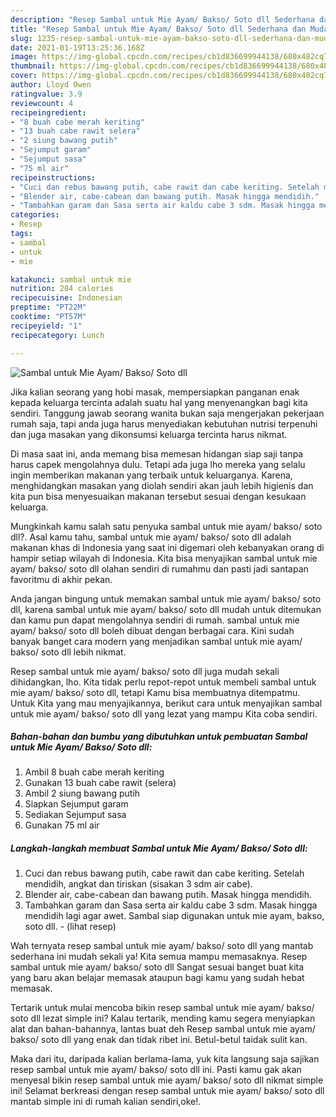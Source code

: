 ```yaml
---
description: "Resep Sambal untuk Mie Ayam/ Bakso/ Soto dll Sederhana dan Mudah Dibuat"
title: "Resep Sambal untuk Mie Ayam/ Bakso/ Soto dll Sederhana dan Mudah Dibuat"
slug: 1235-resep-sambal-untuk-mie-ayam-bakso-soto-dll-sederhana-dan-mudah-dibuat
date: 2021-01-19T13:25:36.168Z
image: https://img-global.cpcdn.com/recipes/cb1d836699944138/680x482cq70/sambal-untuk-mie-ayam-bakso-soto-dll-foto-resep-utama.jpg
thumbnail: https://img-global.cpcdn.com/recipes/cb1d836699944138/680x482cq70/sambal-untuk-mie-ayam-bakso-soto-dll-foto-resep-utama.jpg
cover: https://img-global.cpcdn.com/recipes/cb1d836699944138/680x482cq70/sambal-untuk-mie-ayam-bakso-soto-dll-foto-resep-utama.jpg
author: Lloyd Owen
ratingvalue: 3.9
reviewcount: 4
recipeingredient:
- "8 buah cabe merah keriting"
- "13 buah cabe rawit selera"
- "2 siung bawang putih"
- "Sejumput garam"
- "Sejumput sasa"
- "75 ml air"
recipeinstructions:
- "Cuci dan rebus bawang putih, cabe rawit dan cabe keriting. Setelah mendidih, angkat dan tiriskan (sisakan 3 sdm air cabe)."
- "Blender air, cabe-cabean dan bawang putih. Masak hingga mendidih."
- "Tambahkan garam dan Sasa serta air kaldu cabe 3 sdm. Masak hingga mendidih lagi agar awet. Sambal siap digunakan untuk mie ayam, bakso, soto dll.           (lihat resep)"
categories:
- Resep
tags:
- sambal
- untuk
- mie

katakunci: sambal untuk mie 
nutrition: 284 calories
recipecuisine: Indonesian
preptime: "PT22M"
cooktime: "PT57M"
recipeyield: "1"
recipecategory: Lunch

---
```



![Sambal untuk Mie Ayam/ Bakso/ Soto dll](https://img-global.cpcdn.com/recipes/cb1d836699944138/680x482cq70/sambal-untuk-mie-ayam-bakso-soto-dll-foto-resep-utama.jpg)

Jika kalian seorang yang hobi masak, mempersiapkan panganan enak kepada keluarga tercinta adalah suatu hal yang menyenangkan bagi kita sendiri. Tanggung jawab seorang  wanita bukan saja mengerjakan pekerjaan rumah saja, tapi anda juga harus menyediakan kebutuhan nutrisi terpenuhi dan juga masakan yang dikonsumsi keluarga tercinta harus nikmat.

Di masa  saat ini, anda memang bisa memesan hidangan siap saji tanpa harus capek mengolahnya dulu. Tetapi ada juga lho mereka yang selalu ingin memberikan makanan yang terbaik untuk keluarganya. Karena, menghidangkan masakan yang diolah sendiri akan jauh lebih higienis dan kita pun bisa menyesuaikan makanan tersebut sesuai dengan kesukaan keluarga. 



Mungkinkah kamu salah satu penyuka sambal untuk mie ayam/ bakso/ soto dll?. Asal kamu tahu, sambal untuk mie ayam/ bakso/ soto dll adalah makanan khas di Indonesia yang saat ini digemari oleh kebanyakan orang di hampir setiap wilayah di Indonesia. Kita bisa menyajikan sambal untuk mie ayam/ bakso/ soto dll olahan sendiri di rumahmu dan pasti jadi santapan favoritmu di akhir pekan.

Anda jangan bingung untuk memakan sambal untuk mie ayam/ bakso/ soto dll, karena sambal untuk mie ayam/ bakso/ soto dll mudah untuk ditemukan dan kamu pun dapat mengolahnya sendiri di rumah. sambal untuk mie ayam/ bakso/ soto dll boleh dibuat dengan berbagai cara. Kini sudah banyak banget cara modern yang menjadikan sambal untuk mie ayam/ bakso/ soto dll lebih nikmat.

Resep sambal untuk mie ayam/ bakso/ soto dll juga mudah sekali dihidangkan, lho. Kita tidak perlu repot-repot untuk membeli sambal untuk mie ayam/ bakso/ soto dll, tetapi Kamu bisa membuatnya ditempatmu. Untuk Kita yang mau menyajikannya, berikut cara untuk menyajikan sambal untuk mie ayam/ bakso/ soto dll yang lezat yang mampu Kita coba sendiri.

<!--inarticleads1-->

##### Bahan-bahan dan bumbu yang dibutuhkan untuk pembuatan Sambal untuk Mie Ayam/ Bakso/ Soto dll:

1. Ambil 8 buah cabe merah keriting
1. Gunakan 13 buah cabe rawit (selera)
1. Ambil 2 siung bawang putih
1. Siapkan Sejumput garam
1. Sediakan Sejumput sasa
1. Gunakan 75 ml air




<!--inarticleads2-->

##### Langkah-langkah membuat Sambal untuk Mie Ayam/ Bakso/ Soto dll:

1. Cuci dan rebus bawang putih, cabe rawit dan cabe keriting. Setelah mendidih, angkat dan tiriskan (sisakan 3 sdm air cabe).
1. Blender air, cabe-cabean dan bawang putih. Masak hingga mendidih.
1. Tambahkan garam dan Sasa serta air kaldu cabe 3 sdm. Masak hingga mendidih lagi agar awet. Sambal siap digunakan untuk mie ayam, bakso, soto dll. -           (lihat resep)




Wah ternyata resep sambal untuk mie ayam/ bakso/ soto dll yang mantab sederhana ini mudah sekali ya! Kita semua mampu memasaknya. Resep sambal untuk mie ayam/ bakso/ soto dll Sangat sesuai banget buat kita yang baru akan belajar memasak ataupun bagi kamu yang sudah hebat memasak.

Tertarik untuk mulai mencoba bikin resep sambal untuk mie ayam/ bakso/ soto dll lezat simple ini? Kalau tertarik, mending kamu segera menyiapkan alat dan bahan-bahannya, lantas buat deh Resep sambal untuk mie ayam/ bakso/ soto dll yang enak dan tidak ribet ini. Betul-betul taidak sulit kan. 

Maka dari itu, daripada kalian berlama-lama, yuk kita langsung saja sajikan resep sambal untuk mie ayam/ bakso/ soto dll ini. Pasti kamu gak akan menyesal bikin resep sambal untuk mie ayam/ bakso/ soto dll nikmat simple ini! Selamat berkreasi dengan resep sambal untuk mie ayam/ bakso/ soto dll mantab simple ini di rumah kalian sendiri,oke!.

